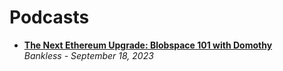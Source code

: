 # Podcasts

- [**The Next Ethereum Upgrade: Blobspace 101 with Domothy**](https://www.youtube.com/watch?v=dFjyUY3e53Q)
  <br/>_Bankless - September 18, 2023_
